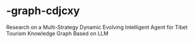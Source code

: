 # -graph-cdjcxy
Research on a Multi-Strategy Dynamic Evolving Intelligent Agent for Tibet Tourism Knowledge Graph Based on LLM
